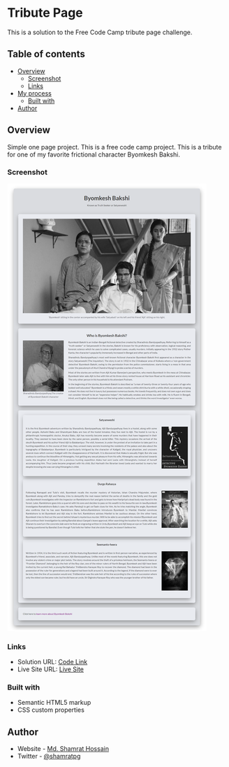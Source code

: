 # Tribute Page

This is a solution to the Free Code Camp tribute page challenge.

## Table of contents

- [Overview](#overview)
  - [Screenshot](#screenshot)
  - [Links](#links)
- [My process](#my-process)
  - [Built with](#built-with)
- [Author](#author)


## Overview

Simple one page project. This is a free code camp project. This is a tribute for one of my favorite frictional character Byomkesh Bakshi.

### Screenshot

![](images/screenshot.png)


### Links

- Solution URL: [Code Link](https://github.com/shamratPG/tribute-page.git)
- Live Site URL: [Live Site](https://shamratpg.github.io/tribute-page/)


### Built with

- Semantic HTML5 markup
- CSS custom properties

## Author

- Website - [Md. Shamrat Hossain](https://github.com/shamratPG)
- Twitter - [@shamratpg](https://twitter.com/shamratpg)
